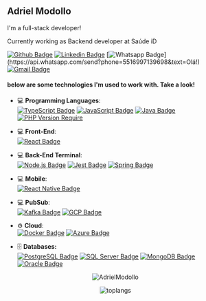## Adriel Modollo

I'm a full-stack developer!

Currently working as Backend developer at Saúde iD

[![Github Badge](https://img.shields.io/badge/-Github-000?style=flat-square&logo=Github&logoColor=white&link=https://github.com/AdrielModollo)](https://github.com/AdrielModollo)
[![Linkedin Badge](https://img.shields.io/badge/-LinkedIn-blue?style=flat-square&logo=Linkedin&logoColor=white&link=https://www.linkedin.com/in/adriel-modollo/)](https://www.linkedin.com/in/adriel-modollo/)
[![Whatsapp Badge](https://img.shields.io/badge/-Whatsapp-4CA143?style=flat-square&labelColor=4CA143&logo=whatsapp&logoColor=white&link=https://api.whatsapp.com/send?phone=5516997139698&text=Olá!)](https://api.whatsapp.com/send?phone=5516997139698&text=Olá!)
[![Gmail Badge](https://img.shields.io/badge/-Gmail-c14438?style=flat-square&logo=Gmail&logoColor=white&link=mailto:adrielmodollo@outlook.com)](mailto:adrielmodollo@outlook.com)

#### below are some technologies I'm used to work with. Take a look!

- 💻 <b>Programming Languages</b>: 
    </br>
  <a href="https://www.typescriptlang.org/"> ![TypeScript Badge](https://img.shields.io/badge/-TypeScript-black?style=flat&logo=typescript&logoColor=blue)<a/>
  <a href="https://www.javascript.com/"> ![JavaScript Badge](https://img.shields.io/badge/-JavaScript-black?style=flat&logo=javascript&logoColor=yellow)<a/>
  <a href="https://docs.oracle.com/javase/8/docs/technotes/guides/language/index.html"> ![Java Badge](https://img.shields.io/badge/-Java-black?style=flat&logo=java&logoColor=c21325)<a/>
  [![PHP Version Require](http://poser.pugx.org/phpunit/phpunit/require/php)](https://packagist.org/packages/phpunit/phpunit)
    
- 💻 <b>Front-End</b>: 
    </br>
  <a href="https://pt-br.reactjs.org//"> ![React Badge](https://img.shields.io/badge/-React-black?style=black&logo=react&logoColor=61DAFB)<a/> 
    
- 💻 <b>Back-End Terminal</b>: 
    </br>
  <a href="https://nodejs.org/en/">![Node.js Badge](https://img.shields.io/badge/-Node.js-black?style=flat&logo=node.js&logoColor=339933)<a/>
  <a href="https://jestjs.io/"> ![Jest Badge](https://img.shields.io/badge/-Jest-black?style=flat&logo=jest&logoColor=c21325)<a/>
  <a href="https://spring.io/projects/spring-boot">![Spring Badge](https://img.shields.io/badge/-SpringBoot-black?style=flat&logo=spring&logoColor=339933)<a/>
    
- 💻 <b>Mobile</b>:
    </br>
  <a href="https://reactnative.dev///"> ![React Native Badge](https://img.shields.io/badge/-React_Native-black?&style=flat&logo=react&logoColor=61DAFB)<a/>
    
- 💻 <b>PubSub</b>:
      </br>
  <a href="https://kafka.apache.org/"> ![Kafka Badge](https://img.shields.io/badge/-Kafka-black?style=flat&logo=kafka&logoColor=blue)<a/>
  <a href="https://cloud.google.com/?hl=pt-br"> ![GCP Badge](https://img.shields.io/badge/-GCP-black?style=flat&logo=gcp&logoColor=blue)<a/>
      
- :gear: <b>Cloud</b>: 
    </br>
  <a href="https://www.docker.com/"> ![Docker Badge](https://img.shields.io/badge/-Docker-black?style=flat&logo=docker&logoColor=blue)<a/>
  <a href="https://www.azure.com/"> ![Azure Badge](https://img.shields.io/badge/-Azure-black?style=flat&logo=azure&logoColor=blue)<a/>
    
- 🗄️ <b>Databases:</b>
    </br>
  <a href="https://www.postgresql.org/"> ![PostgreSQL Badge](https://img.shields.io/badge/-PostgresQL-black?style=flat&logo=postgresql&logoColor=blue)<a/>
  <a href="https://www.postgresql.org/"> ![SQL Server Badge](https://img.shields.io/badge/-Microsoft_SQL_Server-black?style=flat&logo=microsoft&logoColor=blue)<a/>
  <a href="https://www.mongodb.com/"> ![MongoDB Badge](https://img.shields.io/badge/-MongoDB-black?style=flat&logo=mongodb&logoColor=339933)<a/>
  <a href="https://www.microsoft.com/pt-br/sql-server/sql-server-downloads"> ![Oracle Badge](https://img.shields.io/badge/-Oracle11g-black?style=flat&logo=oracle&logoColor=c21325)<a/>
      
<p align="center">
  <img src="https://github-readme-stats.vercel.app/api?username=AdrielModollo&theme=default&show_icons=true&hide=issues&hide_border=true" alt="AdrielModollo" />
</p>

<p align="center">
  <img src="https://github-readme-stats.vercel.app/api/top-langs/?username=AdrielModollo&exclude_repo=BootstrapComJs&langs_count=3&hide=html,php,css,hack,scss" alt="toplangs" />
</p>
      
